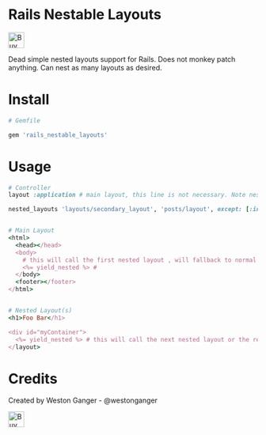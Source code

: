 # Rails Nestable Layouts
<a href='https://ko-fi.com/A5071NK' target='_blank'><img height='32' style='border:0px;height:32px;' src='https://az743702.vo.msecnd.net/cdn/kofi1.png?v=a' border='0' alt='Buy Me a Coffee' /></a> 

Dead simple nested layouts support for Rails. Does not monkey patch anything. Can nest as many layouts as desired.

# Install 

```ruby
# Gemfile

gem 'rails_nestable_layouts'
```

# Usage

```ruby
# Controller
layout :application # main layout, this line is not necessary. Note nested_layouts does not override the main layout.

nested_layouts 'layouts/secondary_layout', 'posts/layout', except: [:index] # accepts the same options as before_action/before_filter


# Main Layout
<html>
  <head></head>
  <body>
    # this will call the first nested layout , will fallback to normal functionality if no nested layouts.
    <%= yield_nested %> # 
  </body>
  <footer></footer>
</html>


# Nested Layout(s)
<h1>Foo Bar</h1>

<div id="myContainer">
  <%= yield_nested %> # this will call the next nested layout or the requested template if no more nested layouts.
</layout>
```

# Credits
Created by Weston Ganger - @westonganger

<a href='https://ko-fi.com/A5071NK' target='_blank'><img height='32' style='border:0px;height:32px;' src='https://az743702.vo.msecnd.net/cdn/kofi1.png?v=a' border='0' alt='Buy Me a Coffee' /></a> 
